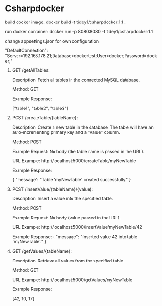 # Csharpdocker

build docker image:
docker build -t tidey1/csharpdocker:1.1 . 

run docker container:
docker run -p 8080:8080 -t tidey1/csharpdocker:1.1

change appsettings.json for own configuration

"DefaultConnection": "Server=192.168.178.21;Database=dockertest;User=docker;Password=docker;"

1. GET /getAllTables:

    Description: Fetch all tables in the connected MySQL database.

    Method: GET

    Example Response:

     ["table1", "table2", "table3"]

2. POST /createTable/{tableName}:

    Description: Create a new table in the database. The table will have an auto-incrementing primary key and a "Value" column.

    Method: POST

    Example Request: No body (the table name is passed in the URL).

    URL Example: http://localhost:5000/createTable/myNewTable

    Example Response: 

    {
        "message": "Table 'myNewTable' created successfully."
    }

3. POST /insertValue/{tableName}/{value}:

    Description: Insert a value into the specified table.

    Method: POST

    Example Request: No body (value passed in the URL).

    URL Example: http://localhost:5000/insertValue/myNewTable/42

    Example Response:
    {
        "message": "Inserted value 42 into table 'myNewTable'."
    }

4. GET /getValues/{tableName}:

    Description: Retrieve all values from the specified table.

    Method: GET

    URL Example: http://localhost:5000/getValues/myNewTable

    Example Response:

    [42, 10, 17]